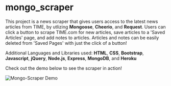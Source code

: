 # mongo_scraper

This project is a news scraper that gives users access to the latest news articles from TIME, by utlizing **Mongoose**, **Cheerio**, and **Request**. Users can click a button to scrape TIME.com for new articles, save articles to a 'Saved Articles' page, and add notes to articles. Articles and notes can be easily deleted from 'Saved Pages' with just the click of a button!

Additional Languages and Libraries used:  **HTML**, **CSS**, **Bootstrap**, **Javascript**, **jQuery**, **Node.js**, **Express**, **MongoDB**, and **Heroku**

Check out the demo below to see the scraper in action!  


![Mongo-Scraper Demo](./public/images/Mongo-Demo.gif)